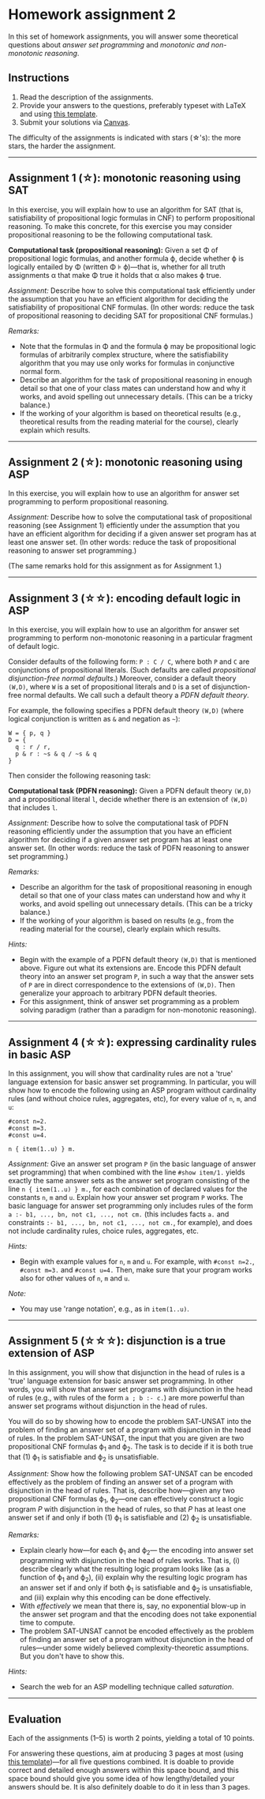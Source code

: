# Homework assignment 2

In this set of homework assignments, you will answer some theoretical questions about *answer set programming* and *monotonic and non-monotonic reasoning*.

## Instructions

1. Read the description of the assignments.
1. Provide your answers to the questions, preferably typeset with LaTeX and using [this template](../templates/homework.tex).
1. Submit your solutions via [Canvas](https://canvas.uva.nl/courses/10768).

The difficulty of the assignments is indicated with stars (&star;'s): the more stars, the harder the assignment.

---

## Assignment 1 (&star;): monotonic reasoning using SAT

In this exercise, you will explain how to use an algorithm for SAT (that is, satisfiability of propositional logic formulas in CNF) to perform propositional reasoning.
To make this concrete, for this exercise you may consider propositional reasoning to be the following computational task.

**Computational task (propositional reasoning):** Given a set &Phi; of propositional logic formulas, and another formula &varphi;, decide whether &varphi; is logically entailed by &Phi; (written &Phi; &models; &varphi;)—that is, whether for all truth assignments &alpha; that make &Phi; true it holds that &alpha; also makes &varphi; true.

*Assignment:* Describe how to solve this computational task efficiently under the assumption that you have an efficient algorithm for deciding the satisfiability of propositional CNF formulas.
(In other words: reduce the task of propositional reasoning to deciding SAT for propositional CNF formulas.)

*Remarks:*
- Note that the formulas in &Phi; and the formula &varphi; may be propositional logic formulas of arbitrarily complex structure, where the satisfiability algorithm that you may use only works for formulas in conjunctive normal form.
- Describe an algorithm for the task of propositional reasoning in enough detail so that one of your class mates can understand how and why it works, and avoid spelling out unnecessary details. (This can be a tricky balance.)
- If the working of your algorithm is based on theoretical results (e.g., theoretical results from the reading material for the course), clearly explain which results.

---

## Assignment 2 (&star;): monotonic reasoning using ASP

In this exercise, you will explain how to use an algorithm for answer set programming to perform propositional reasoning.

*Assignment:* Describe how to solve the computational task of propositional reasoning (see Assignment 1) efficiently under the assumption that you have an efficient algorithm for deciding if a given answer set program has at least one answer set.
(In other words: reduce the task of propositional reasoning to answer set programming.)

(The same remarks hold for this assignment as for Assignment 1.)

---

## Assignment 3 (&star;&star;): encoding default logic in ASP

In this exercise, you will explain how to use an algorithm for answer set programming to perform non-monotonic reasoning in a particular fragment of default logic.

Consider defaults of the following form: `P : C / C`, where both `P` and `C` are conjunctions of propositional literals. (Such defaults are called *propositional disjunction-free normal defaults*.) Moreover, consider a default theory `(W,D)`, where `W` is a set of propositional literals and `D` is a set of disjunction-free normal defaults. We call such a default theory a *PDFN default theory*.

For example, the following specifies a PDFN default theory `(W,D)` (where logical conjunction is written as `&` and negation as `~`):
```
W = { p, q }
D = {
  q : r / r,
  p & r : ~s & q / ~s & q
}
```

Then consider the following reasoning task:

**Computational task (PDFN reasoning):** Given a PDFN default theory `(W,D)` and a propositional literal `l`, decide whether there is an extension of `(W,D)` that includes `l`.

*Assignment:* Describe how to solve the computational task of PDFN reasoning efficiently under the assumption that you have an efficient algorithm for deciding if a given answer set program has at least one answer set.
(In other words: reduce the task of PDFN reasoning to answer set programming.)

*Remarks:*
- Describe an algorithm for the task of propositional reasoning in enough detail so that one of your class mates can understand how and why it works, and avoid spelling out unnecessary details. (This can be a tricky balance.)
- If the working of your algorithm is based on results (e.g., from the reading material for the course), clearly explain which results.

*Hints:*
- Begin with the example of a PDFN default theory `(W,D)` that is mentioned above. Figure out what its extensions are. Encode this PDFN default theory into an answer set program `P`, in such a way that the answer sets of `P` are in direct correspondence to the extensions of `(W,D)`. Then generalize your approach to arbitrary PDFN default theories.
- For this assignment, think of answer set programming as a problem solving paradigm (rather than a paradigm for non-monotonic reasoning).

---

## Assignment 4 (&star;&star;): expressing cardinality rules in basic ASP

In this assignment, you will show that cardinality rules are not a 'true' language extension for basic answer set programming. In particular, you will show how to encode the following using an ASP program without cardinality rules (and without choice rules, aggregates, etc), for every value of `n`, `m`, and `u`:

```
#const n=2.
#const m=3.
#const u=4.

n { item(1..u) } m.
```

*Assignment:* Give an answer set program `P` (in the basic language of answer set programming) that when combined with the line `#show item/1.` yields exactly the same answer sets as the answer set program consisting of the line `n { item(1..u) } m.`, for each combination of declared values for the constants `n`, `m` and `u`. Explain how your answer set program `P` works. The basic language for answer set programming only includes rules of the form `a :- b1, ..., bn, not c1, ..., not cm.` (this includes facts `a.` and constraints `:- b1, ..., bn, not c1, ..., not cm.`, for example), and does not include cardinality rules, choice rules, aggregates, etc.

*Hints:*
- Begin with example values for `n`, `m` and `u`. For example, with `#const n=2.`, `#const m=3.` and `#const u=4.` Then, make sure that your program works also for other values of `n`, `m` and `u`.

*Note:*
- You may use 'range notation', e.g., as in `item(1..u)`.

---

## Assignment 5 (&star;&star;&star;): disjunction is a true extension of ASP

In this assignment, you will show that disjunction in the head of rules is a 'true' language extension for basic answer set programming. In other words, you will show that answer set programs with disjunction in the head of rules (e.g., with rules of the form `a ; b :- c.`) are more powerful than answer set programs without disjunction in the head of rules.

You will do so by showing how to encode the problem SAT-UNSAT
into the problem of finding an answer set of a program with disjunction in the head of rules.
In the problem SAT-UNSAT, the input that you are given are
two propositional CNF formulas &varphi;<sub>1</sub>
and &varphi;<sub>2</sub>. The task is to decide if it is both
true that (1) &varphi;<sub>1</sub> is satisfiable
and &varphi;<sub>2</sub> is unsatisfiable.

*Assignment:*
Show how the following problem SAT-UNSAT can be encoded effectively as the problem of finding an answer set of a program with disjunction in the head of rules.
That is, describe how&mdash;given any two propositional CNF
formulas &varphi;<sub>1</sub>, &varphi;<sub>2</sub>&mdash;one
can effectively construct a logic program *P*
with disjunction in the head of rules, so that *P* has at
least one answer set if and only if both
(1) &varphi;<sub>1</sub> is satisfiable and
(2) &varphi;<sub>2</sub> is unsatisfiable.

*Remarks:*
- Explain clearly how&mdash;for each &varphi;<sub>1</sub>
and &varphi;<sub>2</sub>&mdash; the encoding into answer set programming with disjunction in the head of rules works.
That is, (i) describe clearly what the resulting logic program
looks like (as a function of &varphi;<sub>1</sub>
and &varphi;<sub>2</sub>), (ii) explain why the resulting logic
program has an answer set if and only if both
&varphi;<sub>1</sub> is satisfiable and &varphi;<sub>2</sub>
is unsatisfiable, and (iii) explain why this encoding
can be done effectively.
- With *effectively* we mean that there is, say, no exponential blow-up in the answer set program and that the encoding does not take exponential time to compute.
- The problem SAT-UNSAT cannot be encoded effectively as the problem of finding an answer set of a program without disjunction in the head of rules&mdash;under some widely believed complexity-theoretic assumptions. But you don't have to show this.

*Hints:*
- Search the web for an ASP modelling technique called *saturation*.

---

## Evaluation

Each of the assignments (1–5) is worth 2 points, yielding a total of 10 points.

For answering these questions, aim at producing 3 pages at most
(using [this template](../templates/homework.tex))&mdash;for all five questions combined.
It is doable to provide correct and detailed enough answers within this space bound,
and this space bound should give you some idea of how lengthy/detailed
your answers should be.
It is also definitely doable to do it in less than 3 pages.
